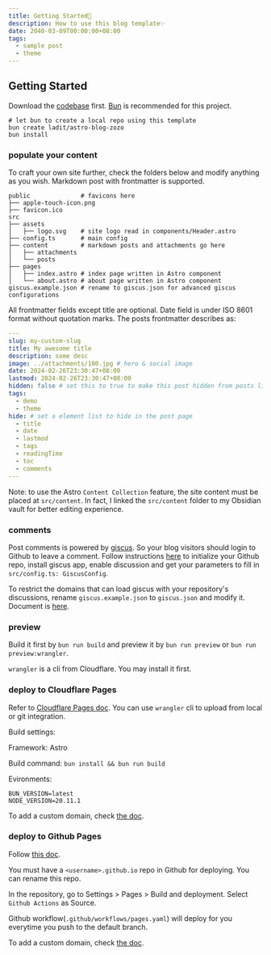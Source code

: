 ```yaml
---
title: Getting Started🚀
description: How to use this blog template✨
date: 2040-03-09T00:00:00+08:00
tags:
  - sample post
  - theme
---
```


## Getting Started

Download the [codebase](https://github.com/ladit/astro-blog-zozo) first. [Bun](https://bun.sh) is recommended for this project.

```shell
# let bun to create a local repo using this template
bun create ladit/astro-blog-zozo
bun install
```

### populate your content

To craft your own site further, check the folders below and modify anything as you wish. Markdown post with frontmatter is supported.

```
public              # favicons here
├── apple-touch-icon.png
├── favicon.ico
src
├── assets
│   ├── logo.svg    # site logo read in components/Header.astro
├── config.ts       # main config
├── content         # markdown posts and attachments go here
│   ├── attachments
│   └── posts
├── pages
│   ├── index.astro # index page written in Astro component
│   └── about.astro # about page written in Astro component
giscus.example.json # rename to giscus.json for advanced giscus configurations
```

All frontmatter fields except title are optional. Date field is under ISO 8601 format without quotation marks.
The posts frontmatter describes as:

```yaml
---
slug: my-custom-slug
title: My awesome title
description: some desc
image: ../attachments/100.jpg # hero & social image
date: 2024-02-26T23:30:47+08:00
lastmod: 2024-02-26T23:30:47+08:00
hidden: false # set this to true to make this post hidden from posts list. But the uri is still accessable.
tags:
  - demo
  - theme
hide: # set a element list to hide in the post page
  - title
  - date
  - lastmod
  - tags
  - readingTime
  - toc
  - comments
---
```

Note: to use the Astro `Content Collection` feature, the site content must be placed at `src/content`. In fact, I linked the `src/content` folder to my Obsidian vault for better editing experience.

### comments

Post comments is powered by [giscus](https://github.com/giscus/giscus). So your blog visitors should login to Github to leave a comment. Follow instructions [here](https://giscus.app/) to initialize your Github repo, install giscus app, enable discussion and get your parameters to fill in `src/config.ts: GiscusConfig`.

To restrict the domains that can load giscus with your repository's discussions, rename `giscus.example.json` to `giscus.json` and modify it. Document is [here](https://github.com/giscus/giscus/blob/main/ADVANCED-USAGE.md).

### preview

Build it first by `bun run build` and preview it by `bun run preview` or `bun run preview:wrangler`.

`wrangler` is a cli from Cloudflare. You may install it first.

### deploy to Cloudflare Pages

Refer to [Cloudflare Pages doc](https://developers.cloudflare.com/pages/). You can use `wrangler` cli to upload from local or git integration.

Build settings:

Framework: Astro

Build command: `bun install && bun run build`

Evironments:

```shell
BUN_VERSION=latest
NODE_VERSION=20.11.1
```

To add a custom domain, check [the doc](https://developers.cloudflare.com/pages/configuration/custom-domains/).

### deploy to Github Pages

Follow [this doc](https://docs.github.com/en/pages/getting-started-with-github-pages/creating-a-github-pages-site).

You must have a `<username>.github.io` repo in Github for deploying. You can rename this repo.

In the repository, go to Settings > Pages > Build and deployment. Select `Github Actions` as Source.

Github workflow(`.github/workflows/pages.yaml`) will deploy for you everytime you push to the default branch.

To add a custom domain, check [the doc](https://docs.github.com/en/pages/configuring-a-custom-domain-for-your-github-pages-site/about-custom-domains-and-github-pages).
